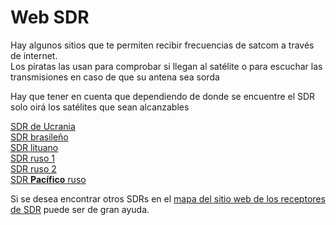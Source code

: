 # Web SDR

Hay algunos sitios que te permiten recibir frecuencias de satcom a través de internet.  
Los piratas las usan para comprobar si llegan al satélite o para escuchar las transmisiones en caso de que su antena sea sorda

Hay que tener en cuenta que dependiendo de donde se encuentre el SDR solo oirá los satélites que sean alcanzables

[SDR de Ucrania](https://rikmotik.ru/#freq=253650000,mod=nfm,sql=-22)  
[SDR brasileño](http://sdr.saltonet.inf.br:8073/#freq=29250000,mod=am,sql=-150)  
[SDR lituano](https://sdr.gudynas.lt/#freq=146400000,mod=nfm,sql=-150)  
[SDR ruso 1](http://webradio.sytes.net:8080)  
[SDR ruso 2](http://webradio.sytes.net:8081)  
[SDR **Pacífico** ruso](http://satcomdv.chickenkiller.com/#freq=257149996,mod=nfm,sql=-150)  

Si se desea encontrar otros SDRs en el [mapa del sitio web de los receptores de SDR](https://rx-tx.info/map-sdr-points) puede ser de gran ayuda.
